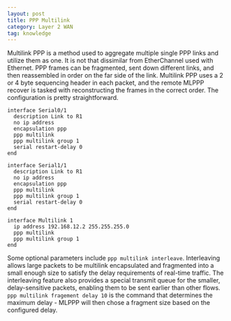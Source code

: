 ```yaml
---
layout: post
title: PPP Multilink
category: Layer 2 WAN
tag: knowledge
---
```

Multilink PPP is a method used to aggregate multiple single PPP links and utilize them as one. It is not that dissimilar from EtherChannel used with Ethernet. PPP frames can be fragmented, sent down different links, and then reassembled in order on the far side of the link. Multilink PPP uses a 2 or 4 byte sequencing header in each packet, and the remote MLPPP recover is tasked with reconstructing the frames in the correct order. The configuration is pretty straightforward.

```
interface Serial0/1
  description Link to R1
  no ip address
  encapsulation ppp
  ppp multilink
  ppp multilink group 1
  serial restart-delay 0
end

interface Serial1/1
  description Link to R1
  no ip address
  encapsulation ppp
  ppp multilink
  ppp multilink group 1
  serial restart-delay 0
end

interface Multilink 1
  ip address 192.168.12.2 255.255.255.0
  ppp multilink
  ppp multilink group 1
end
```

Some optional parameters include `ppp multilink interleave`. Interleaving allows large packets to be multilink encapsulated and fragmented into a small enough size to satisfy the delay requirements of real-time traffic. The interleaving feature also provides a special transmit queue for the smaller, delay-sensitive packets, enabling them to be sent earlier than other flows. `ppp multilink fragement delay 10` is the command that determines the maximum delay - MLPPP will then chose a fragment size based on the configured delay.